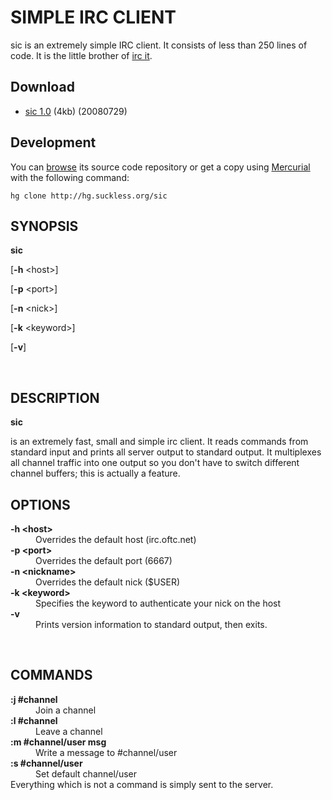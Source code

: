 SIMPLE IRC CLIENT
=================
sic is an extremely simple IRC client. It consists of less than 250 lines of code. It is the little brother of [irc it](/ii).

Download
--------
* [sic 1.0](http://dl.suckless.org/tools/sic-1.0.tar.gz) (4kb) (20080729)

Development
-----------
You can [browse](http://hg.suckless.org/sic) its source code repository or get a copy using [Mercurial](http://www.selenic.com/mercurial/) with the following command:

	hg clone http://hg.suckless.org/sic


<H2>SYNOPSIS</H2>

<B>sic</B>

[<B>-h</B> &lt;host&gt;]

[<B>-p</B> &lt;port&gt;]

[<B>-n</B> &lt;nick&gt;]

[<B>-k</B> &lt;keyword&gt;]

[<B>-v</B>]

<A NAME="lbAD">&nbsp;</A>
<H2>DESCRIPTION</H2>

<B>sic</B>

is an extremely fast, small and simple irc client.  It reads commands from
standard input and prints all server output to standard output. It multiplexes 
all channel traffic into one output so you don't have to switch
different channel buffers; this is actually a feature.
<A NAME="lbAE">&nbsp;</A>
<H2>OPTIONS</H2>

<DL COMPACT>
<DT><B>-h &lt;host&gt;</B>

<DD>
Overrides the default host (irc.oftc.net)
<DT><B>-p &lt;port&gt;</B>

<DD>
Overrides the default port (6667)
<DT><B>-n &lt;nickname&gt;</B>

<DD>
Overrides the default nick ($USER)
<DT><B>-k &lt;keyword&gt;</B>

<DD>
Specifies the keyword to authenticate your nick on the host
<DT><B>-v</B>

<DD>
Prints version information to standard output, then exits.
</DL>
<A NAME="lbAF">&nbsp;</A>
<H2>COMMANDS</H2>

<DL COMPACT>
<DT><B>:j #channel</B>

<DD>
Join a channel
<DT><B>:l #channel</B>

<DD>
Leave a channel
<DT><B>:m #channel/user msg</B>

<DD>
Write a message to #channel/user
<DT><B>:s #channel/user</B>

<DD>
Set default channel/user
<DT>Everything which is not a command is simply sent to the server.<DD>
<P>
</DL>
